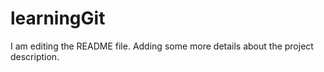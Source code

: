 # learningGit
I am editing the README file. Adding some more details about the project description.
